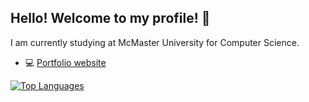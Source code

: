 ## Hello! Welcome to my profile! 👋

I am currently studying at McMaster University for Computer Science.

- 💻 [Portfolio website](https://lewinl349.github.io/)

[![Top Languages](https://github-readme-stats.vercel.app/api/top-langs/?username=lewinl349&hide=gap&layout=donut)](https://github.com/anuraghazra/github-readme-stats)
